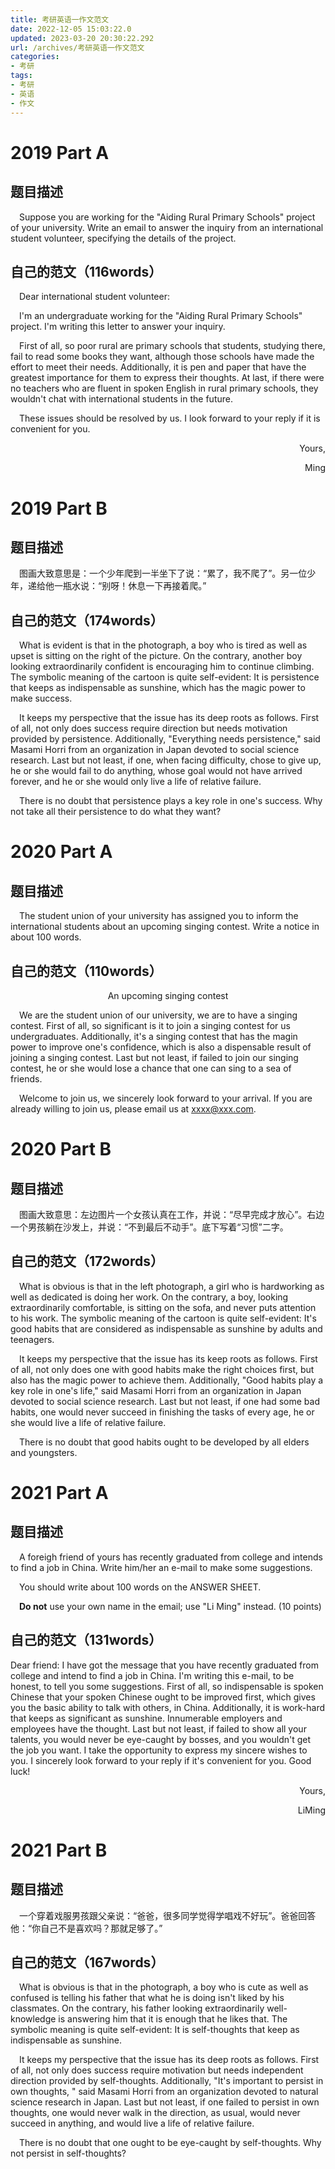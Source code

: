 ```yaml
---
title: 考研英语一作文范文
date: 2022-12-05 15:03:22.0
updated: 2023-03-20 20:30:22.292
url: /archives/考研英语一作文范文
categories: 
- 考研
tags: 
- 考研
- 英语
- 作文
---
```




# 2019 Part A

## 题目描述

&emsp;Suppose you are working for the "Aiding Rural Primary Schools" project of your university. Write an email to answer the inquiry from an international student volunteer, specifying the details of the project.

## 自己的范文（116words）

&emsp;Dear international student volunteer:

&emsp;I'm an undergraduate working for the "Aiding Rural Primary Schools" project. I'm writing this letter to answer your inquiry. 

&emsp;First of all, so poor rural are primary schools that students, studying there, fail to read some books they want, although those schools have made the effort to meet their needs. Additionally, it is pen and paper that have the greatest importance for them to express their thoughts. At last, if there were no teachers who are fluent in spoken English in rural primary schools, they wouldn't chat with international students in the future.

&emsp;These issues should be resolved by us. I look forward to your reply if it is convenient for you.

<p align="right">Yours,</p>

<p align="right">Ming</p>

# 2019 Part B

## 题目描述

&emsp;图画大致意思是：一个少年爬到一半坐下了说：“累了，我不爬了”。另一位少年，递给他一瓶水说：“别呀！休息一下再接着爬。”

## 自己的范文（174words）

&emsp;What is evident is that in the photograph, a boy who is tired as well as upset is sitting on the right of the picture. On the contrary, another boy looking extraordinarily confident is encouraging him to continue climbing. The symbolic meaning of the cartoon is quite self-evident: It is persistence that keeps as indispensable as sunshine, which has the magic power to make success.

&emsp;It keeps my perspective that the issue has its deep roots as follows. First of all, not only does success require direction but needs motivation provided by persistence. Additionally, "Everything needs persistence," said Masami Horri from an organization in Japan devoted to social science research. Last but not least, if one, when facing difficulty, chose to give up, he or she would fail to do anything, whose goal would not have arrived forever, and he or she would only live a life of relative failure.

&emsp;There is no doubt that persistence plays a key role in one's success. Why not take all their persistence to do what they want?

# 2020 Part A

## 题目描述

&emsp;The student union of your university has assigned you to inform the international students about an upcoming singing contest. Write a notice in about 100 words.

## 自己的范文（110words）

<p align="center">An upcoming singing contest</p>

&emsp;We are the student union of our university, we are to have a singing contest. First of all, so significant is it to join a singing contest for us undergraduates. Additionally, it's a singing contest that has the magin power to improve one's confidence, which is also a dispensable result of joining a singing contest. Last but not least, if failed to join our singing contest, he or she would lose a chance that one can sing to a sea of friends.

&emsp;Welcome to join us, we sincerely look forward to your arrival. If you are already willing to join us, please email us at xxxx@xxx.com.

# 2020 Part B

## 题目描述

&emsp;图画大致意思：左边图片一个女孩认真在工作，并说：“尽早完成才放心”。右边一个男孩躺在沙发上，并说：“不到最后不动手”。底下写着“习惯”二字。

## 自己的范文（172words）

&emsp;What is obvious is that in the left photograph, a girl who is hardworking as well as dedicated is doing her work. On the contrary, a boy, looking extraordinarily comfortable, is sitting on the sofa, and never puts attention to his work. The symbolic meaning of the cartoon is quite self-evident: It's good habits that are considered as indispensable as sunshine by adults and teenagers.

&emsp;It keeps my perspective that the issue has its keep roots as follows. First of all, not only does one with good habits make the right choices first, but also has the magic power to achieve them. Additionally, "Good habits play a key role in one's life," said Masami Horri from an organization in Japan devoted to social science research. Last but not least, if one had some bad habits, one would never succeed in finishing the tasks of every age, he or she would live a life of relative failure.

&emsp;There is no doubt that good habits ought to be developed by all elders and youngsters. 

# 2021 Part A

## 题目描述

&emsp;A foreigh friend of yours has recently graduated from college and intends to find a job in China. Write him/her an e-mail to make some suggestions.

&emsp;You should write about 100 words on the ANSWER SHEET.

&emsp;**Do not** use your own name in the email; use "Li Ming" instead. (10 points)

## 自己的范文（131words）

Dear friend:
	I have got the message that you have recently graduated from college and intend to find a job in China. I'm writing this e-mail, to be honest, to tell you some suggestions.
	First of all, so indispensable is spoken Chinese that your spoken Chinese ought to be improved first, which gives you the basic ability to talk with others, in China. Additionally, it is work-hard that keeps as significant as sunshine. Innumerable employers and employees have the thought. Last but not least, if failed to show all your talents, you would never be eye-caught by bosses, and you wouldn't get the job you want.
	I take the opportunity to express my sincere wishes to you. I sincerely look forward to your reply if it's convenient for you. Good luck!

<p align="right">Yours,</p>

<p align="right">LiMing</p>

# 2021 Part B

## 题目描述

&emsp;一个穿着戏服男孩跟父亲说：“爸爸，很多同学觉得学唱戏不好玩”。爸爸回答他：“你自己不是喜欢吗？那就足够了。”

## 自己的范文（167words）

&emsp;What is obvious is that in the photograph, a boy who is cute as well as confused is telling his father that what he is doing isn't liked by his classmates. On the contrary, his father looking extraordinarily well-knowledge is answering him that it is enough that he likes that. The symbolic meaning is quite self-evident: It is self-thoughts that keep as indispensable as sunshine.

&emsp;It keeps my perspective that the issue has its deep roots as follows. First of all, not only does success require motivation but needs independent direction provided by self-thoughts. Additionally, "It's important to persist in own thoughts, " said Masami Horri from an organization devoted to natural science research in Japan. Last but not least, if one failed to persist in own thoughts, one would never walk in the direction, as usual, would never succeed in anything, and would live a life of relative failure.

&emsp;There is no doubt that one ought to be eye-caught by self-thoughts. Why not persist in self-thoughts?